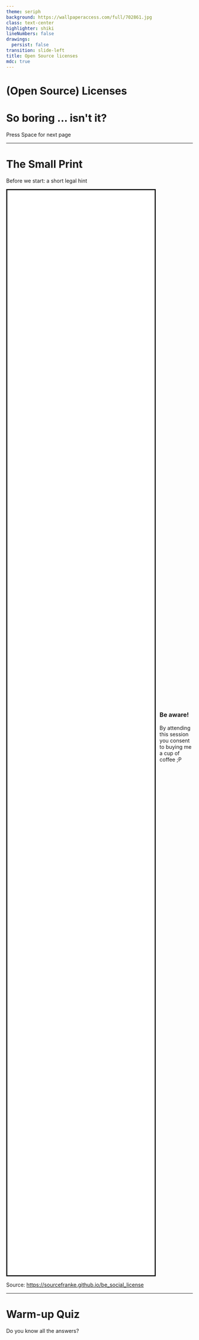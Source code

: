 ```yaml
---
theme: seriph
background: https://wallpaperaccess.com/full/702861.jpg
class: text-center
highlighter: shiki
lineNumbers: false
drawings:
  persist: false
transition: slide-left
title: Open Source licenses
mdc: true
---
```


# (Open Source) Licenses
# So boring ... isn't it?

<div class="pt-12">
  <span @click="$slidev.nav.next" class="px-2 py-1 rounded cursor-pointer" hover="bg-white bg-opacity-10">
    Press Space for next page <carbon:arrow-right class="inline"/>
  </span>
</div>


---

# The Small Print
Before we start: a short legal hint

<div style="display: flex; justify-content: space-between; gap: 10px; height: 75%">
   <iframe style="width: 80%; border-style: solid; border-width: medium;" src="/be_social_license.txt"></iframe>
 
   <div style="width: 18%; align-self: center;">
      <h3>Be aware!</h3>
      By attending this session you consent to buying me a cup of coffee ;P
   </div>
</div>

Source: https://sourcefranke.github.io/be_social_license


---

# Warm-up Quiz
Do you know all the answers?

<div style="display: flex; justify-content: center; align-items: center; height: 75%">
    <ol>
        <li>How long have you been working at your company?</li>
        <li>When did you the last time read your employment contract?</li>
        <li>Without looking it up: what details can you remember from your employment contract? ... Don't tell us!</li>
    </ol>
</div>

---

# Why care about licenses?
Once upon a time in the Executive Suite

<div style="display: flex; justify-content: space-between; gap: 10px; height: 75%">
    <img src="/broadcom_vmware.png" style="width: 75%; border-style: solid; border-width: medium;" />
    <div style="width: 28%; align-self: center">
        <h3>VMware</h3>
        Developer of Spring Boot
        <br><br>
        Nothing spectacular at first sight, or?
    </div>
</div>

Source: https://www.broadcom.com/blog/broadcom-announces-successful-acquisition-of-vmware


---

# Why care about licenses? (2)
So what?

<br>

<div style="display: flex; justify-content: space-between; gap: 10px;">
    <img src="/broadcom_vmware_2.png" style="width: 60%; height: 60%; border-style: solid; border-width: medium;" />
    <div style="width: 38%; align-self: center">
        <h3>Turning the whole business inside out!</h3>
        Does that potentally lead to any unpleasant consequences for Spring Boot, too?
    </div>
</div>

<br>
<br>
<br>

Source: https://rcpmag.com/articles/2023/12/13/broadcom-kills-vmware-perpetual-licenses.aspx


---

# What is a Software License?
Some short definition

<br>
<br>

<h3 style="border-style: solid; border-width: medium; padding: 5px;">
A software license is a document that provides legally binding guidelines for the use and distribution of software.

Software licenses typically provide end users with the right to one or more copies of the software without violating
copyrights. The license also defines the responsibilities of the parties entering into the license agreement and may
impose restrictions on how the software can be used.
</h3>

<br>
<br>
<br>
<br>

Source: https://www.techtarget.com/searchcio/definition/software-license

---

# Let's have a closer look
Behind the scenes

<div style="display: flex; justify-content: space-between; background-color: white; padding: 10px">
    <img src="/angular.png" width="20%"/>
    <img src="/java.png" width="20%"/>
    <img src="/typescript.png" width="20%" />
    <img src="/spring-boot.png" width="20%"/>
</div>

Do you actually know about any license terms for tools you regularly use at work?


---

# Angular
MIT license

<div style="display: flex; justify-content: space-between; gap: 10px; height: 65%">
    <iframe style="width: 70%; border-style: solid; border-width: medium;" src="/MIT.txt"></iframe>
    <div style="width: 28%; align-self: center">
        <h3>Pretty short, right?</h3>
        So much freedom!
    </div>
</div>

<br>
<br>

Source: https://angular.io/license


---

# Java
It depends! \:-D

<br>
<div style="display: flex; flex-flow: row; justify-content: space-around;">
    <div style="width: 45%">
        <img src="/oracle.png" style="width: 100%; height: 50px" />
        <br>
        <ul>
            <li>Proprietary</li>
            <li>Acquired Sun Microsystems in 2010</li>
            <li>Oracle No-Fee Terms and Conditions License (NFTC, changed with JDK 17)</li>
        </ul>
        <br/>
        Source:
         <a href="https://www.oracle.com/downloads/licenses/no-fee-license.html">
            https://www.oracle.com/downloads/licenses/no-fee-license.html
         </a>
    </div>
    <div style="width: 45%">
        <img src="/openjdk.png" style="width: 100%; height: 50px" />
        <br>
        <ul>
            <li>Open Source (starting with OpenJDK 7)</li>
            <li>Starting with OpenJDK 7 in 2006</li>
        </ul>
         => let's have a closer look
    </div>
</div>
<br>
<p style="text-align: center">
    So, there is not THAT ONE Java
</p>


---

# Java - OpenJDK
GNU General Public License, Version 2 (GPLv2)

<div style="display: flex; justify-content: space-between; gap: 10px; height: 75%">
    <iframe style="width: 70%; border-style: solid; border-width: medium;" src="/gpl-2.0.txt"></iframe>
    <div style="width: 28%; align-self: center">
        <h3>Point 2 b)</h3>
        If you copy parts of the source code, you have to take the license with you for your whole product!
        <br><br>
        So you never get out ouf there again ...
    </div>
</div>

Source: https://github.com/openjdk/jdk


---

# Speaking of GPL
It definitely has some real impact!

<br>

<div style="display: flex; justify-content: space-between">
    <img src="/sfc_vizio_1.png" height="49%" width="49%" />
    <img src="/sfc_vizio_2.png" height="49%" width="49%" />
</div>

<br>
<br>
<br>

Sources:
- https://www.zdnet.com/article/open-source-vizio-lawsuit-takes-an-ugly-turn/
- https://www.zdnet.com/article/software-freedom-conservancy-wins-big-step-forward-for-open-source-rights/


---

# TypeScript & Spring Boot
Apache License, Version 2.0

<div style="display: flex; justify-content: space-between; gap: 10px; height: 60%">
    <iframe style="width: 70%; border-style: solid; border-width: medium;" src="/apache.txt"></iframe>
    <div style="width: 28%; align-self: center">
        <h3>4. Redistribution</h3>
        Changed parts have to be declared, but are allowed to be licensed differently.
    </div>
</div>

Sources:
- https://github.com/microsoft/TypeScript
- https://github.com/spring-projects/spring-boot


---
layout: end
---

# Read The F***ing Small Print (RTFSP)
I am really looking forward to drinking a lot of coffee ;-P
